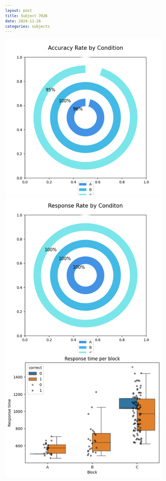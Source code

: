 ```yaml
---
layout: post
title: Subject 7026
date: 2024-11-26
categories: subjects
---
```


![](data/7026/run-14/7026_accuracy_rate.png)
![](data/7026/run-14/7026_response_rate.png)
![](data/7026/run-14/7026_rt.png)
